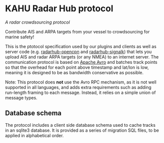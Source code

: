 # KAHU Radar Hub protocol
*A radar crowdsourcing protocol*

Contribute AIS and ARPA targets from your vessel to crowdsourcing for marine safety!

This is the ptotocol specification used by our plugins and clients as well as server code (e.g. [radarhub-opencpn](https://github.com/KAHU-radar/radarhub-opencpn) and [radarhub-signalk](https://github.com/KAHU-radar/radarhub-signalk)) that lets you upload AIS and radar ARPA targets (or any NMEA) to an internet server.
The communication protocol is based on [Apache Avro](https://avro.apache.org/) and batches track points so that the overhead for each point above timestamp and lat/lon is low, meaning it is designed to be as bandwidth conservative as possible.

Note: This protocol does **not** use the Avro RPC mechanism, as it is not well supported in all languages, and adds extra requirements such as adding run-length framing to each message. Instead, it relies on a simple union of message types.

## Database schema

The protocol includes a client side database schema used to cache tracks in an sqlite3 database. It is provided as a series of migration SQL files, to be applied in alphabetical order.
